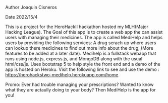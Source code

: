 Author Joaquin Cisneros

Date 2022/15/4

This is a project for the HeroHackII hackathon hosted my MLH(Major Hacking League). The Goal of this app is to create a web app the can assist users with managing their medicines. The app is called MediHelp and helps users by providing the following services: A drug serach up where users can lookup there medicines to find out more info about the drug, (More features to be added at a later date). Medihelp is a fullstack webapp that runs using node.js, express.js, and MongoDB along with the usual html/css/js. Uses bootstrap 5 to help style the front end and a demo of the app is hosted on Heroku. Visit the following link to see and use the demo : https://herohackstwo-medihelp.herokuapp.com/home.

Promo: Ever had trouble managing your prescriptions? Wanted to know what they are actaully doing to your body? Then MediHelp is the app for you!
